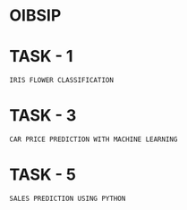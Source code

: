 # OIBSIP
#  TASK - 1 

    IRIS FLOWER CLASSIFICATION

# TASK - 3 
    CAR PRICE PREDICTION WITH MACHINE LEARNING

# TASK - 5
    SALES PREDICTION USING PYTHON
